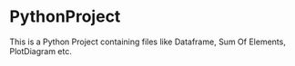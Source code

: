 # PythonProject
This is a Python Project containing files like Dataframe, Sum Of Elements, PlotDiagram etc.
